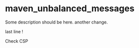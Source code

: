 # maven_unbalanced_messages

Some description should be here.
another change.



last line
!

Check CSP

